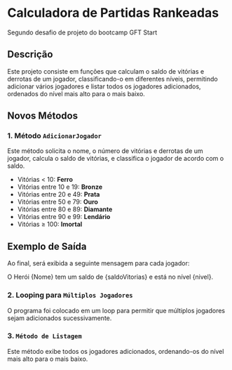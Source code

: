 # Calculadora de Partidas Rankeadas
 Segundo desafio de projeto do bootcamp GFT Start

## Descrição
Este projeto consiste em funções que calculam o saldo de vitórias e derrotas de um jogador, classificando-o em diferentes níveis, permitindo adicionar vários jogadores e listar todos os jogadores adicionados, ordenados do nível mais alto para o mais baixo.

## Novos Métodos

### 1. Método `AdicionarJogador`
Este método solicita o nome, o número de vitórias e derrotas de um jogador, calcula o saldo de vitórias, e classifica o jogador de acordo com o saldo.

- Vitórias < 10: **Ferro**
- Vitórias entre 10 e 19: **Bronze**
- Vitórias entre 20 e 49: **Prata**
- Vitórias entre 50 e 79: **Ouro**
- Vitórias entre 80 e 89: **Diamante**
- Vitórias entre 90 e 99: **Lendário**
- Vitórias ≥ 100: **Imortal**

## Exemplo de Saída
Ao final, será exibida a seguinte mensagem para cada jogador:

O Herói {Nome} tem um saldo de {saldoVitorias} e está no nível {nivel}.

### 2. Looping para `Múltiplos Jogadores`
O programa foi colocado em um loop para permitir que múltiplos jogadores sejam adicionados sucessivamente.

### 3. `Método de Listagem`
Este método exibe todos os jogadores adicionados, ordenando-os do nível mais alto para o mais baixo.
